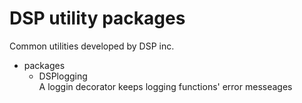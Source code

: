 DSP utility packages  
===
Common utilities developed by DSP inc.

* packages  
    + DSPlogging  
        A loggin decorator keeps logging functions' error messeages